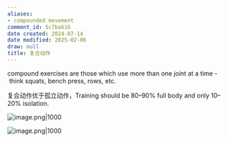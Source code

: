 ```yaml
---
aliases:
- compounded movement
comment_id: 5c7ba616
date created: 2024-07-14
date modified: 2025-02-06
draw: null
title: 复合动作
---
```

compound exercises are those which use more than one joint at a time - think squats, bench press, rows, etc.

 复合动作优于孤立动作，Training should be 80–90% full body and only 10–20% isolation.

 

![image.png|1000](https://imagehosting4picgo.oss-cn-beijing.aliyuncs.com/imagehosting/fix-dir%2Fpicgo%2Fpicgo-clipboard-images%2F2024%2F07%2F14%2F23-32-00-611f02420f888516749fcf41ac0b96b1-20240714233200-886371.png)

![image.png|1000](https://imagehosting4picgo.oss-cn-beijing.aliyuncs.com/imagehosting/fix-dir%2Fpicgo%2Fpicgo-clipboard-images%2F2024%2F07%2F14%2F19-11-03-3a89837f545c5fda402abe90bd830e80-20240714191102-a68e3f.png)
